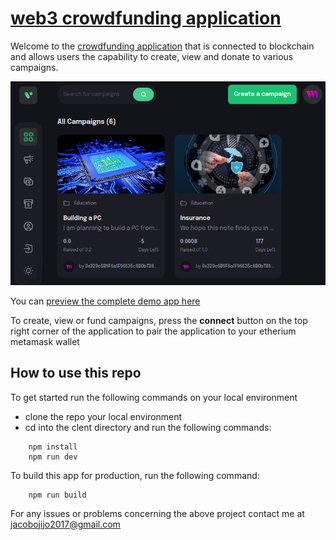 # [web3 crowdfunding application](https://crowdfunding-ojijo.netlify.app/)

Welcome to the [crowdfunding application](https://crowdfunding-ojijo.netlify.app/) that is connected to blockchain and allows users the capability to create, view and donate to various campaigns.


![crowdfunding](https://github.com/Jacobojijo/mark_down_language/blob/main/crowd.png?raw=true)

You can [preview the complete demo app here](https://crowdfunding-ojijo.netlify.app/)

To create, view or fund campaigns, press the **connect** button  on the top right corner of the application to pair the application to your etherium metamask wallet 


## How to use this repo
To get started run the following commands on your local environment

* clone the repo your local environment
* cd into the clent directory and run the following commands:

```node
    npm install
    npm run dev
```

To build this app for production, run the following command: 

```node
    npm run build
```

For any issues or problems concerning the above project contact me at [jacobojijo2017@gmail.com](mailto:jacobojijo2017@gmail.com)
